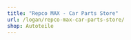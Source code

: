 ```yaml
---
title: "Repco MAX - Car Parts Store"
url: /logan/repco-max-car-parts-store/
shop: Autoteile
---
```

